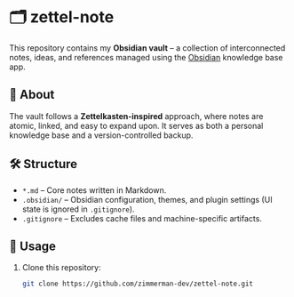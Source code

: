 # 🗂️ zettel-note

This repository contains my **Obsidian vault** – a collection of interconnected notes, ideas, and references managed using the [Obsidian](https://obsidian.md) knowledge base app.

## 📖 About
The vault follows a **Zettelkasten-inspired** approach, where notes are atomic, linked, and easy to expand upon.
It serves as both a personal knowledge base and a version-controlled backup.

## 🛠️ Structure
- `*.md` – Core notes written in Markdown.
- `.obsidian/` – Obsidian configuration, themes, and plugin settings (UI state is ignored in `.gitignore`).
- `.gitignore` – Excludes cache files and machine-specific artifacts.

## 🚀 Usage
1. Clone this repository:
   ```bash
   git clone https://github.com/zimmerman-dev/zettel-note.git
